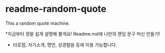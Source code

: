 # readme-random-quote
This a random quote machine.

*지금부터 정말 쉽게 설명해 볼게요! Readme.md에 나만의 랜덤 문구 머신 만들기!
- 타로점, 자기소개, 명언, 성경말씀 등에 이용 가능합니다.
